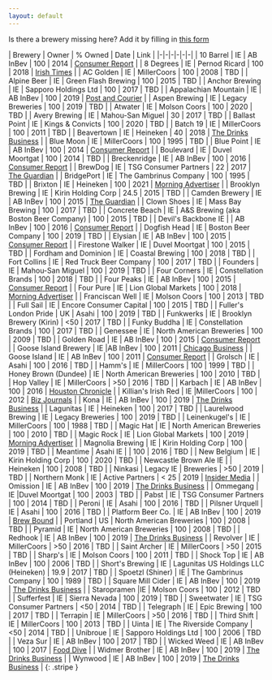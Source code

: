 ```yaml
---
layout: default
---
```


Is there a brewery missing here? Add it by filling in [this form](https://docs.google.com/forms/d/e/1FAIpQLSdjbk7jNQzjq_ZWDwIaMs7RRtQeMOFKB9pHFGfUhrnnLu22gQ/viewform)

| Brewery | Owner | % Owned | Date | Link |
|-|-|-|-|-|-|
| 10 Barrel | IE | AB InBev | 100 | 2014 | [Consumer Report](https://www.consumerreports.org/consumerist/here-are-the-8-u-s-craft-brewers-bought-by-anheuser-busch-since-2011/) |
| 8 Degrees | IE | Pernod Ricard | 100 | 2018 | [Irish Times](https://www.irishtimes.com/business/agribusiness-and-food/irish-distillers-acquires-cork-based-craft-brewer-eight-degrees-1.3491726) |
| AC Golden | IE | MillerCoors | 100 | 2008 | TBD |
| Alpine Beer | IE | Green Flash Brewing | 100 | 2015 | TBD |
| Anchor Brewing | IE | Sapporo Holdings Ltd | 100 | 2017 | TBD |
| Appalachian Mountain | IE | AB InBev | 100 | 2019 | [Post and Courier](https://www.postandcourier.com/news/this-new-to-sc-craft-brewer-was-just-bought-by-the-worlds-biggest-beer-company/article_acc6f1f0-055e-11ea-9367-3b49c4da4ce1.html) |
| Aspen Brewing | IE | Legacy Breweries | 100 | 2019 | TBD |
| Atwater | IE | Molson Coors | 100 | 2020 | TBD |
| Avery Brewing | IE | Mahou-San Miguel | 30 | 2017 | TBD |
| Ballast Point | IE | Kings & Convicts | 100 | 2020 | TBD |
| Batch 19 | IE | MillerCoors | 100 | 2011 | TBD |
| Beavertown | IE | Heineken  | 40 | 2018 | [The Drinks Business](https://www.thedrinksbusiness.com/2018/06/beavertown-confirms-40-million-stake-sale-to-heineken/) |
| Blue Moon | IE | MillerCoors | 100 | 1995 | TBD |
| Blue Point | IE | AB InBev | 100 | 2014 | [Consumer Report](https://www.consumerreports.org/consumerist/here-are-the-8-u-s-craft-brewers-bought-by-anheuser-busch-since-2011/) |
| Boulevard | IE | Duvel Moortgat | 100 | 2014 | TBD |
| Breckenridge | IE | AB InBev | 100 | 2016 | [Consumer Report](https://www.consumerreports.org/consumerist/here-are-the-8-u-s-craft-brewers-bought-by-anheuser-busch-since-2011/) |
| BrewDog | IE | TSG Consumer Partners | 22 | 2017 | [The Guardian](https://www.theguardian.com/business/2017/apr/09/punk-beermaker-brewdog-sells-22-of-firm-to-private-equity-house) |
| BridgePort | IE | The Gambrinus Company | 100 | 1995 | TBD |
| Brixton | IE | Heineken | 100 | 2021 | [Morning Advertiser](https://www.morningadvertiser.co.uk/Article/2021/02/02/Heineken-acquires-Brixton-Brewery) |
| Brooklyn Brewing | IE | Kirin Holding Corp | 24.5 | 2015 | TBD |
| Camden Brewery | IE | AB InBev | 100 | 2015 | [The Guardian](https://www.theguardian.com/business/2015/dec/21/camden-town-brewery-sold-inbev-worlds-biggest-drinks-company) |
| Clown Shoes | IE | Mass Bay Brewing | 100 | 2017 | TBD |
| Concrete Beach | IE | A&S Brewing (aka Boston Beer Company) | 100 | 2015 | TBD |
| Devil's Backbone IE | | AB InBev | 100 | 2016 | [Consumer Report](https://www.consumerreports.org/consumerist/here-are-the-8-u-s-craft-brewers-bought-by-anheuser-busch-since-2011/) |
| Dogfish Head | IE | Boston Beer Company | 100 | 2019 | TBD |
| Elysian | IE | AB InBev | 100 | 2015 | [Consumer Report](https://www.consumerreports.org/consumerist/here-are-the-8-u-s-craft-brewers-bought-by-anheuser-busch-since-2011/) |
| Firestone Walker | IE | Duvel Moortgat | 100 | 2015 | TBD |
| Fordham and Dominion | IE | Coastal Brewing | 100 | 2018 | TBD |
| Fort Collins | IE | Red Truck Beer Company | 100 | 2017 | TBD |
| Founders | IE | Mahou-San Miguel | 100 | 2019 | TBD |
| Four Corners | IE | Constellation Brands | 100 | 2018 | TBD |
| Four Peaks | IE | AB InBev | 100 | 2015 | [Consumer Report](https://www.consumerreports.org/consumerist/here-are-the-8-u-s-craft-brewers-bought-by-anheuser-busch-since-2011/) |
| Four Pure | IE | Lion Global Markets | 100 | 2018 | [Morning Advertiser](https://www.morningadvertiser.co.uk/Article/2018/07/09/Fourpure-acquired-by-Australian-company-Lion) |
| Franciscan Well | IE | Molson Coors | 100 | 2013 | TBD |
| Full Sail | IE | Encore Consumer Capital | 100 | 2015 | TBD |
| Fuller's London  Pride | UK | Asahi | 100 | 2019 | TBD |
| Funkwerks | IE | Brooklyn  Brewery (Kirin) | <50 | 2017 | TBD |
| Funky Buddha | IE | Constellation Brands | 100 | 2017 | TBD |
| Genessee |  IE | North American Breweries | 100 | 2009 | TBD |
| Golden Road | IE | AB InBev | 100 | 2015 | [Consumer Report](https://www.consumerreports.org/consumerist/here-are-the-8-u-s-craft-brewers-bought-by-anheuser-busch-since-2011/) |
| Goose Island Brewery |  IE |AB InBev | 100 | 2011 | [Chicago Business](https://www.chicagobusiness.com/article/20110328/NEWS07/110329890/chicago-craft-beer-brewer-goose-island-sells-to-anheuser-busch) |
| Goose Island | IE | AB InBev | 100 | 2011 | [Consumer Report](https://www.consumerreports.org/consumerist/here-are-the-8-u-s-craft-brewers-bought-by-anheuser-busch-since-2011/) |
| Grolsch | IE | Asahi | 100 | 2016 | TBD |
| Hamm's | IE | MillerCoors | 100 | 1999 | TBD |
| Honey Brown (Dundee) | IE | North American Breweries | 100 | 2010 | TBD |
| Hop Valley | IE | MillerCoors | >50 | 2016 | TBD |
| Karbach | IE | AB InBev | 100 | 2016 | [Houston Chronicle](https://www.chron.com/business/retail/article/Karbach-to-be-acquired-by-Anheuser-BuschInBev-10590579.php) |
| Killian's Irish  Red | IE |MillerCoors | 100 | 2012 | [Biz Journals](https://www.bizjournals.com/milwaukee/news/2012/02/17/millercoors-makes-changes-to-killians.html) |
| Kona | IE | AB InBev | 100 | 2019 | [The Drinks Business](https://www.thedrinksbusiness.com/2020/10/ab-inbev-finalises-craft-brew-alliance-purchase/) |
| Lagunitas | IE | Heineken  | 100 | 2017 | TBD |
| Laurelwood Brewing | IE | Legacy Breweries | 100 | 2019 | TBD |
| Leinenkugel's | IE | MillerCoors | 100 | 1988 | TBD |
| Magic Hat | IE | North American Breweries | 100 | 2010 | TBD |
| Magic Rock | IE | Lion Global Markets | 100 | 2019 | [Morning Advertiser](https://www.morningadvertiser.co.uk/Article/2019/03/29/Magic-Rock-bought-by-Australian-drinks-giant) |
| Magnolia Brewing | IE | Kirin Holding Corp | 100 | 2019 | TBD |
| Meantime | Asahi IE | | 100 | 2016 | TBD |
| New Belgium | IE | Kirin Holding Corp | 100 | 2020 | TBD |
| Newcastle Brown Ale IE | | Heineken | 100 | 2008 | TBD |
| Ninkasi | Legacy IE | Breweries | >50 | 2019 | TBD |
| Northern Monk | IE | Active Partners | < 25 | 2019 | [Insider Media](https://www.insidermedia.com/news/yorkshire/investment-firm-takes-stake-in-leeds-brewery) |
| Omission | IE | AB InBev | 100 | 2019 | [The Drinks Business](https://www.thedrinksbusiness.com/2020/10/ab-inbev-finalises-craft-brew-alliance-purchase/) |
| Ommegang | IE |Duvel Moortgat | 100 | 2003 | TBD |
| Pabst |  IE | TSG Consumer Partners | 100 | 2014 | TBD |
| Peroni | IE | Asahi | 100 | 2016 | TBD |
| Pilsner Urquell | IE | Asahi | 100 | 2016 | TBD |
| Platform Beer Co. | IE | AB InBev | 100 | 2019 | [Brew Bound](https://www.brewbound.com/news/anheuser-busch-inbev-acquires-platform-beer-co) |
| Portland | US | North American Breweries | 100 | 2008 | TBD |
| Pyramid | IE | North American Breweries | 100 | 2008 | TBD |
| Redhook | IE | AB InBev | 100 | 2019 | [The Drinks Business](https://www.thedrinksbusiness.com/2020/10/ab-inbev-finalises-craft-brew-alliance-purchase/) |
| Revolver | IE | MillerCoors | >50 | 2016 | TBD |
| Saint Archer | IE | MillerCoors | >50 | 2015 | TBD |
| Sharp's | IE | Molson Coors | 100 | 2011 | TBD |
| Shock Top | IE | AB InBev | 100 | 2006 | TBD |
| Short's Brewing | IE | Lagunitas US Holdings LLC (Heineken) | 19.9 | 2017 | TBD |
| Spoetzl (Shiner) | IE | The Gambrinus Company | 100 | 1989 | TBD |
| Square Mill Cider | IE | AB InBev | 100 | 2019 | [The Drinks Business](https://www.thedrinksbusiness.com/2020/10/ab-inbev-finalises-craft-brew-alliance-purchase/) |
| Staropramen |IE | Molson Coors | 100 | 2012 | TBD |
| Sufferfest | IE | Sierra  Nevada | 100 | 2019 | TBD |
| Sweetwater | IE | TSG Consumer Partners | <50 | 2014 | TBD |
| Telegraph | IE | Epic Brewing | 100 | 2017 | TBD |
| Terrapin | IE | MillerCoors |  >50 | 2016 | TBD |
| Third Shift | IE | MillerCoors | 100 | 2013 | TBD |
| Uinta | IE | The Riverside Company | <50 | 2014 | TBD |
| Unibroue | IE | Sapporo Holdings Ltd | 100 | 2006 | TBD |
| Veza Sur | IE | AB InBev | 100 | 2017 | TBD |
| Wicked Weed | IE | AB InBev | 100 | 2017 | [Food Dive](https://www.fooddive.com/news/ab-inbev-buys-remaining-stake-in-craft-brew-alliance-for-321m/567097/) |
| Widmer Brother | IE | AB InBev | 100 | 2019 | [The Drinks Business](https://www.thedrinksbusiness.com/2020/10/ab-inbev-finalises-craft-brew-alliance-purchase/) |
| Wynwood | IE | AB InBev | 100 | 2019 | [The Drinks Business](https://www.thedrinksbusiness.com/2020/10/ab-inbev-finalises-craft-brew-alliance-purchase/) |
{: .stripe }
